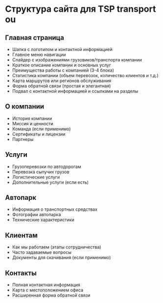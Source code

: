 # Структура сайта для TSP transport ou

## Главная страница
- Шапка с логотипом и контактной информацией
- Главное меню навигации
- Слайдер с изображениями грузовиков/транспорта компании
- Краткое описание компании и основных услуг
- Преимущества работы с компанией (3-4 блока)
- Статистика компании (объем перевозок, количество клиентов и т.д.)
- Карта маршрутов или регионов обслуживания
- Форма обратной связи (простая и элегантная)
- Подвал с контактной информацией и ссылками на разделы

## О компании
- История компании
- Миссия и ценности
- Команда (если применимо)
- Сертификаты и лицензии
- Партнеры

## Услуги
- Грузоперевозки по автодорогам
- Перевозка сыпучих грузов
- Логистические услуги
- Дополнительные услуги (если есть)

## Автопарк
- Информация о транспортных средствах
- Фотографии автопарка
- Технические характеристики

## Клиентам
- Как мы работаем (этапы сотрудничества)
- Часто задаваемые вопросы
- Документы для скачивания (если применимо)

## Контакты
- Полная контактная информация
- Карта с местоположением офиса
- Расширенная форма обратной связи
